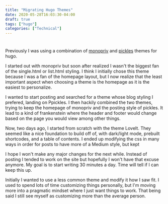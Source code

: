 ```yaml
---
title: "Migrating Hugo Themes"
date: 2020-05-28T16:03:30-04:00
draft: true
tags: ["hugo"]
categories: ["Technical"]
---
```


# 

Previously I was using a combination of [monopriv](https://themes.gohugo.io/theme/monopriv/) and [pickles](https://themes.gohugo.io/hugo_theme_pickles/) themes for hugo.

I started out with monopriv but soon after realized I wasn't the biggest fan of the single.html or list.html styling. I think I initially chose this theme because I was a fan of the homepage layout, but I now realize that the least important aspect when choosing a theme is the homepage as it is the easiest to personalize.

I wanted to start posting and searched for a theme whose blog styling I prefered, landing on Ppickles. I then hackily combined the two themes, trying to keep the homepage of monopriv and the posting style of pickles. It lead to a kind of frankenstein where the header and footer would change based on the page you would view among other things.

Now, two days ago, I started from scratch with the theme LoveIt. They seemed like a nice foundation to build off of, with dark/light mode, prebuilt shortcodes, and a table of contents. I ended up modifying the css in many ways in order for posts to have more of a Medium style, but kept 

I hope I won't make any major changes for the next while. Instead of posting I tended to work on the site but hopefully I won't have that excuse anymore. My goal is to start writing 30 minutes a day. Time will tell if I can keep this up.

Initially I wanted to use a less common theme and modify it how I saw fit. I used to spend lots of time customizing things personally, but I'm moving more into a pragmatic mindset where I just want things to work. That being said I still see myself as customizing more than the average person.
